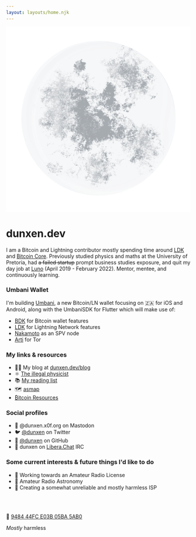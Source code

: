 ```yaml
---
layout: layouts/home.njk
---
```


<div class="illo-container">
  <img src="/assets/images/moon.png" class="illustration" alt="Moon">
</div>

# dunxen.dev

I am a Bitcoin and Lightning contributor mostly spending time around [LDK](https://lightningdevkit.org) and [Bitcoin Core](https://github.com/bitcoin/bitcoin). Previously studied physics and maths at the University of Pretoria, had ~~a failed startup~~ prompt business studies exposure, and quit my day job at [Luno](https://luno.com) (April 2019 - February 2022). Mentor, mentee, and continuously learning.

### Umbani Wallet

I'm building [Umbani](https://umbani.app), a new Bitcoin/LN wallet focusing on 🇿🇦 for iOS and Android, along with the UmbaniSDK for Flutter which will make use of:
- [BDK](https://bitcoindevkit.org) for Bitcoin wallet features
- [LDK](https://lightningdevkit.org) for Lightning Network features
- [Nakamoto](https://github.com/cloudhead/nakamoto) as an SPV node
- [Arti](https://gitlab.torproject.org/tpo/core/arti/) for Tor

### My links & resources
- ✍🏻 My blog at [dunxen.dev/blog](/blog)
- ⚛️ [The illegal physicist](/physics)
- 📚 [My reading list](/reading)
- 🗺 [asmap](/asmap)
- [₿itcoin Resources](/bitcoin)

### Social profiles
- 🐘 @dunxen.x0f.org on Mastodon
- 🐦 [@dunxen](https://twitter.com/dunxen) on Twitter
- 🐙 [@dunxen](https://github.com/dunxen) on GitHub
- 💬 dunxen on [Libera.Chat](https://libera.chat/) IRC

### Some current interests & future things I'd like to do
- 📡 Working towards an Amateur Radio License
- 🌌 Amateur Radio Astronomy
- 📮 Creating a somewhat unreliable and mostly harmless ISP

<br><br>

🔑 [9484 44FC E03B 05BA 5AB0](https://keys.openpgp.org/search?q=948444FCE03B05BA5AB0591EC37B1C1D44C786EE)

_Mostly_ harmless

